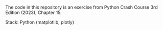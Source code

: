 The code in this repository is an exercise from Python Crash Course 3rd Edition (2023), Chapter 15.

Stack: Python (matplotlib, plotly)